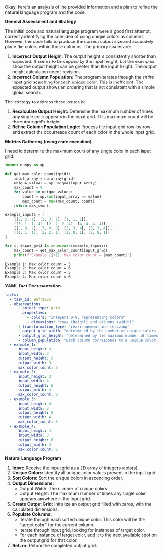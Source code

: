 Okay, here's an analysis of the provided information and a plan to refine the natural language program and the code.

**General Assessment and Strategy**

The initial code and natural language program were a good first attempt, correctly identifying the core idea of using unique colors as columns. However, the code fails to produce the correct output size and accurately place the colors within those columns. The primary issues are:

1.  **Incorrect Output Height:** The output height is consistently shorter than expected. It seems to be capped by the input height, but the examples show the output height can be greater than the input height. The output height calculation needs revision.
2.  **Incorrect Column Population:** The program iterates through the *entire* input grid searching for each unique color. This is inefficient. The expected output shows an ordering that is not consistent with a simple global search.

The strategy to address these issues is:

1.  **Recalculate Output Height:** Determine the maximum number of times *any* single color appears in the input grid. This maximum count will be the output grid's height.
2.  **Refine Column Population Logic:** Process the input grid row-by-row and extract the occurrence count of each color in the whole input grid.

**Metrics Gathering (using code execution)**

I need to determine the maximum count of any single color in each input grid.


``` python
import numpy as np

def get_max_color_count(grid):
    input_array = np.array(grid)
    unique_values = np.unique(input_array)
    max_count = 0
    for value in unique_values:
        count = np.sum(input_array == value)
        max_count = max(max_count, count)
    return max_count

example_inputs = [
    [[2, 2, 1], [2, 3, 1], [1, 1, 1]],
    [[3, 1, 1, 4], [2, 2, 2, 4], [4, 4, 4, 4]],
    [[8, 8, 2], [3, 8, 8], [3, 3, 4], [3, 3, 4]],
    [[1, 1, 1], [2, 2, 1], [2, 8, 1], [2, 8, 1]]
]

for i, input_grid in enumerate(example_inputs):
    max_count = get_max_color_count(input_grid)
    print(f"Example {i+1}: Max color count = {max_count}")


```
```
Example 1: Max color count = 5
Example 2: Max color count = 6
Example 3: Max color count = 5
Example 4: Max color count = 6

```
**YAML Fact Documentation**


```yaml
facts:
  - task_id: 9af7a82c
  - observations:
      - object_type: grid
        properties:
          - colors: "integers 0-9, representing colors"
          - dimensions: "rows (height) and columns (width)"
      - transformation_type: "rearrangement and resizing"
      - output_grid_width: "determined by the number of unique colors in the input grid"
      - output_grid_height: "determined by the maximum number of times any single color appears in the input"
      - column_population: "Each column corresponds to a unique color, sorted ascending. Values in each column are filled top-to-bottom by iterating through rows and finding values matching the column color."
  - example_1:
      input_height: 3
      input_width: 3
      output_height: 5
      output_width: 3
      max_color_count: 5
  - example_2:
      input_height: 3
      input_width: 4
      output_height: 6
      output_width: 4
      max_color_count: 6
  - example_3:
      input_height: 4
      input_width: 3
      output_height: 5
      output_width: 4
      max_color_count: 5
  - example_4:
      input_height: 4
      input_width: 3
      output_height: 6
      output_width: 3
      max_color_count: 6
```


**Natural Language Program**

1.  **Input:** Receive the input grid as a 2D array of integers (colors).
2.  **Unique Colors:** Identify all unique color values present in the input grid.
3.  **Sort Colors:** Sort the unique colors in ascending order.
4.  **Output Dimensions:**
    *   Output Width: The number of unique colors.
    *   Output Height: The maximum number of times any single color appears anywhere in the input grid.
5.  **Create Output Grid:** Initialize an output grid filled with zeros, with the calculated dimensions.
6.  **Populate Columns:**
      * Iterate through each sorted unique color. This color will be the "target color" for the current column.
      * Iterate through input grid, looking for instances of target color.
      * For each instance of target color, add it to the next available spot on the output grid for that color.
7.  **Return:** Return the completed output grid.
